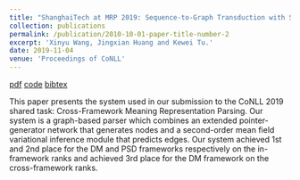 ```yaml
---
title: "ShanghaiTech at MRP 2019: Sequence-to-Graph Transduction with Second-Order Edge Inference for Cross-Framework Meaning Representation Parsing"
collection: publications
permalink: /publication/2010-10-01-paper-title-number-2
excerpt: 'Xinyu Wang, Jingxian Huang and Kewei Tu.'
date: 2019-11-04
venue: 'Proceedings of CoNLL'
---
```


[pdf](https://www.aclweb.org/anthology/K19-2005.pdf)
[code](https://github.com/wangxinyu0922/Second_Order_SDP)
[bibtex](https://www.aclweb.org/anthology/K19-2005.bib)

This paper presents the system used in our submission to the CoNLL 2019 shared task: Cross-Framework Meaning Representation Parsing. Our system is a graph-based parser which combines an extended pointer-generator network that generates nodes and a second-order mean field variational inference module that predicts edges. Our system achieved 1st and 2nd place for the DM and PSD frameworks respectively on the in-framework ranks and achieved 3rd place for the DM framework on the cross-framework ranks.